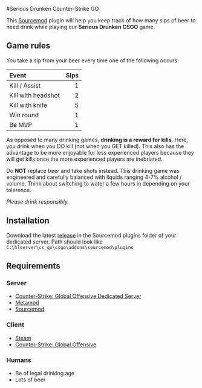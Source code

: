#Serious Drunken Counter-Strike GO

This [Sourcemod](http://sourcemod.net) plugin will help you keep track of how many sips of beer to need drink while playing our **Serious Drunken CSGO** game.

## Game rules
You take a sip from your beer every time one of the following occurs:

| Event | Sips |
| :------ | ---: |
| Kill / Assist | 1 |
| Kill with headshot | 2 |
| Kill with knife | 5 |
| Win round | 1 |
| Be MVP | 1 |

As opposed to many drinking games, **drinking is a reward for kills**. Here, you drink when you DO kill (not when you GET killed). This also has the advantage to be more enjoyable for less experienced players because they will get kills once the more experienced players are inebriated.

Do **NOT** replace beer and take shots instead. This drinking game was engineered and carefully balanced with liquids ranging 4-7% alcohol / volume. Think about switching to water a few hours in depending on your tolerence.

*Please drink responsibly.*

## Installation
Download the latest [release](https://github.com/scarpentier/SeriousDrunkenCsGo/releases) in the Sourcemod plugins folder of your dedicated server. Path should look like `C:\hlserver\cs_go\csgo\addons\sourcemod\plugins`

## Requirements
### Server
* [Counter-Strike: Global Offensive Dedicated Server](https://developer.valvesoftware.com/wiki/Counter-Strike:_Global_Offensive_Dedicated_Servers)
* [Metamod](http://wiki.alliedmods.net/Installing_Metamod:Source)
* [Sourcemod](http://wiki.alliedmods.net/Installing_SourceMod)

### Client
* [Steam](http://store.steampowered.com/about/)
* [Counter-Strike: Global Offensive](http://store.steampowered.com/app/730/)

### Humans
* Be of legal drinking age
* Lots of beer

